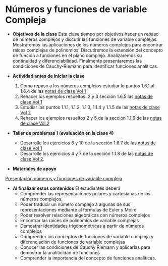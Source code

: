 # Números y funciones de variable Compleja

+ **Objetivos de la clase**
Esta clase tiempo por objetivos hacer un repaso de números complejos y discutir las funciones de variable complejas. Mostraremos las aplicaciones de los números complejos para encontrar raíces complejas de polinomios. Discutiremos la extensión del concepto de función a funciones en el plano complejo. Analizaremos su continuidad y diferenciabilidad. Finalmente presentaremos las condiciones de Cauchy-Riemann para identificar funciones analíticas.


+ **Actividad antes de iniciar la clase**
   1. Como repaso a los números complejos estudiar lo puntos 1.6.1 al 1.6.4 de las [notas de clase Vol 1](https://github.com/nunezluis/MisCursos/blob/main/MisMateriales/LibrosCapitulos/VolumenUNOshort.pdf)
   2. Rehacer los ejemplos resueltos: 2 y 3 sección 1.6.5 las [notas de clase Vol 1](https://github.com/nunezluis/MisCursos/blob/main/MisMateriales/LibrosCapitulos/VolumenUNOshort.pdf)
   3. Estudiar los puntos 1.1.1, 1.1.2, 1.1.3, 1.1.4 y 1.1.5 de las [notas de clase Vol 2](https://github.com/nunezluis/MisCursos/blob/main/MisMateriales/LibrosCapitulos/VolumenDOS.pdf)
   4. Rehacer los ejemplos resueltos 2 y 5 de la sección 1.1.6 de las [notas de clase Vol 2](https://github.com/nunezluis/MisCursos/blob/main/MisMateriales/LibrosCapitulos/VolumenDOS.pdf)

+ **Taller de problemas 1 (evaluación en la clase 4)**
   + Desarrolle los ejercicios 6 y 10 de la sección 1.6.7 de las [notas de clase Vol 1](https://github.com/nunezluis/MisCursos/blob/main/MisMateriales/LibrosCapitulos/VolumenUNOshort.pdf)
   + Desarrolle los ejercicios 4 y 7 de la sección 1.1.8 de las [notas de clase Vol 2](https://github.com/nunezluis/MisCursos/blob/main/MisMateriales/LibrosCapitulos/VolumenDOS.pdf).

+ **Materiales de apoyo**

[Presentación números y funciones de variable compleja](https://github.com/nunezluis/MisCursos/blob/main/MisMateriales/Presentaciones/M2_1_1IntroVariabCompleja.pdf)


+ **Al finalizar estos contenidos** El estudiantes deberá
  + Comprender las representaciones polares y cartesianas de los números complejos.
  + Poder traducir un número complejo a algunas de sus representaciones mediante al fórmulas de Euler y Moire
  + Poder resolver relaciones algebráicas con números complejos
  + Encontrar las raíces de polinomios de variable complejas
  + Demostrar identidades trigonométricas a partir de números complejos
  + Comprender los conceptos de funciones de variable compleja y diferenciación de funciones de variable complejas
  + Conocer las condiciones de Cauchy Riemann y aplicarlas para demostrar la analiticidad de funciones
  + Comprender la importancia del concepto de funciones analíticas.

